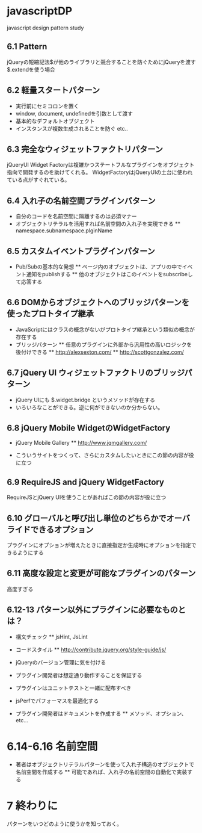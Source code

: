 javascriptDP
============

javascript design pattern study

## 6.1 Pattern

jQueryの短縮記法$が他のライブラリと競合することを防ぐためにjQueryを渡す
$.extendを使う場合


## 6.2 軽量スタートパターン

* 実行前にセミコロンを置く
* window, document, undefinedを引数として渡す
* 基本的なデフォルトオブジェクト
* インスタンスが複数生成されることを防ぐ
etc..

## 6.3 完全なウィジェットファクトリパターン

jQueryUI Widget Factoryは複雑かつステートフルなプラグインをオブジェクト指向で開発するのを助けてくれる。
WidgetFactoryはjQueryUIの土台に使われている点がすぐれている。

## 6.4 入れ子の名前空間プラグインパターン

* 自分のコードを名前空間に隔離するのは必須マナー
* オブジェクトリテラルを活用すれば名前空間の入れ子を実現できる
** namespace.subnamespace.plginName

## 6.5 カスタムイベントプラグインパターン

* Pub/Subの基本的な発想
** ページ内のオブジェクトは、アプリの中でイベント通知をpublishする
** 他のオブジェクトはこのイベントをsubscribeして応答する


## 6.6 DOMからオブジェクトへのブリッジパターンを使ったプロトタイプ継承

* JavaScriptにはクラスの概念がないがプロトタイプ継承という類似の概念が存在する
* ブリッジパターン
** 任意のプラグインに外部から汎用性の高いロジックを後付けできる
** http://alexsexton.com/
** http://scottgonzalez.com/

## 6.7 jQuery UI ウィジェットファクトリのブリッジパターン

* jQuery UIにも $.widget.bridge というメソッドが存在する
* いろいろなことができる。逆に何ができないのか分からない。

## 6.8 jQuery Mobile WidgetのWidgetFactory

* jQuery Mobile Gallery
** http://www.jqmgallery.com/

* こういうサイトをつくって、さらにカスタムしたいときにこの節の内容が役に立つ

## 6.9 RequireJS and jQuery WidgetFactory

RequireJSとjQuery UIを使うことがあればこの節の内容が役に立つ

## 6.10 グローバルと呼び出し単位のどちらかでオーバライドできるオプション

プラグインにオプションが増えたときに直接指定か生成時にオプションを指定できるようにする

## 6.11 高度な設定と変更が可能なプラグインのパターン

高度すぎる

## 6.12-13 パターン以外にプラグインに必要なものとは？

* 構文チェック
** jsHint, JsLint

* コードスタイル
** http://contribute.jquery.org/style-guide/js/
* jQueryのバージョン管理に気を付ける
* プラグイン開発者は想定通り動作することを保証する
* プラグインはユニットテストと一緒に配布すべき
* jsPerfでパフォーマスを最適化する
* プラグイン開発者はドキュメントを作成する
** メソッド、オプション、etc...

# 6.14-6.16 名前空間

* 著者はオブジェクトリテラルパターンを使って入れ子構造のオブジェクトで名前空間を作成する
** 可能であれば、入れ子の名前空間の自動化で実装する

# 7 終わりに

パターンをいつどのように使うかを知っておく。
